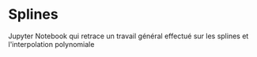 # Splines

Jupyter Notebook qui retrace un travail général effectué sur les splines et l'interpolation polynomiale
